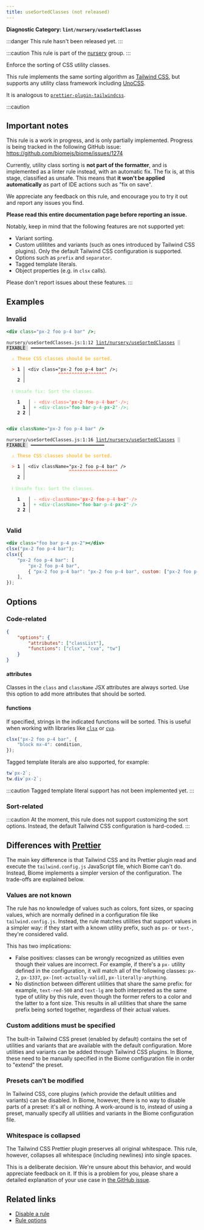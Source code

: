 ```yaml
---
title: useSortedClasses (not released)
---
```


**Diagnostic Category: `lint/nursery/useSortedClasses`**

:::danger
This rule hasn't been released yet.
:::

:::caution
This rule is part of the [nursery](/linter/rules/#nursery) group.
:::

Enforce the sorting of CSS utility classes.

This rule implements the same sorting algorithm as [Tailwind CSS](https://tailwindcss.com/blog/automatic-class-sorting-with-prettier#how-classes-are-sorted), but supports any utility class framework including [UnoCSS](https://unocss.dev/).

It is analogous to [`prettier-plugin-tailwindcss`](https://github.com/tailwindlabs/prettier-plugin-tailwindcss).

:::caution

## Important notes

This rule is a work in progress, and is only partially implemented. Progress is being tracked in the following GitHub issue: https://github.com/biomejs/biome/issues/1274

Currently, utility class sorting is **not part of the formatter**, and is implemented as a linter rule instead, with an automatic fix. The fix is, at this stage, classified as unsafe. This means that **it won't be applied automatically** as part of IDE actions such as "fix on save".

We appreciate any feedback on this rule, and encourage you to try it out and report any issues you find.

**Please read this entire documentation page before reporting an issue.**

Notably, keep in mind that the following features are not supported yet:

- Variant sorting.
- Custom utilitites and variants (such as ones introduced by Tailwind CSS plugins). Only the default Tailwind CSS configuration is supported.
- Options such as `prefix` and `separator`.
- Tagged template literals.
- Object properties (e.g. in `clsx` calls).

Please don't report issues about these features.
:::

## Examples

### Invalid

```jsx
<div class="px-2 foo p-4 bar" />;
```

<pre class="language-text"><code class="language-text">nursery/useSortedClasses.js:1:12 <a href="https://biomejs.dev/linter/rules/use-sorted-classes">lint/nursery/useSortedClasses</a> <span style="color: #000; background-color: #ddd;"> FIXABLE </span> ━━━━━━━━━━━━━━━━━━━━━━━━━━━

<strong><span style="color: Orange;">  </span></strong><strong><span style="color: Orange;">⚠</span></strong> <span style="color: Orange;">These CSS classes should be sorted.</span>
  
<strong><span style="color: Tomato;">  </span></strong><strong><span style="color: Tomato;">&gt;</span></strong> <strong>1 │ </strong>&lt;div class=&quot;px-2 foo p-4 bar&quot; /&gt;;
   <strong>   │ </strong>           <strong><span style="color: Tomato;">^</span></strong><strong><span style="color: Tomato;">^</span></strong><strong><span style="color: Tomato;">^</span></strong><strong><span style="color: Tomato;">^</span></strong><strong><span style="color: Tomato;">^</span></strong><strong><span style="color: Tomato;">^</span></strong><strong><span style="color: Tomato;">^</span></strong><strong><span style="color: Tomato;">^</span></strong><strong><span style="color: Tomato;">^</span></strong><strong><span style="color: Tomato;">^</span></strong><strong><span style="color: Tomato;">^</span></strong><strong><span style="color: Tomato;">^</span></strong><strong><span style="color: Tomato;">^</span></strong><strong><span style="color: Tomato;">^</span></strong><strong><span style="color: Tomato;">^</span></strong><strong><span style="color: Tomato;">^</span></strong><strong><span style="color: Tomato;">^</span></strong><strong><span style="color: Tomato;">^</span></strong>
    <strong>2 │ </strong>
  
<strong><span style="color: lightgreen;">  </span></strong><strong><span style="color: lightgreen;">ℹ</span></strong> <span style="color: lightgreen;">Unsafe fix</span><span style="color: lightgreen;">: </span><span style="color: lightgreen;">Sort the classes.</span>
  
    <strong>1</strong>  <strong> │ </strong><span style="color: Tomato;">-</span> <span style="color: Tomato;">&lt;</span><span style="color: Tomato;">d</span><span style="color: Tomato;">i</span><span style="color: Tomato;">v</span><span style="color: Tomato;"><span style="opacity: 0.8;">·</span></span><span style="color: Tomato;">c</span><span style="color: Tomato;">l</span><span style="color: Tomato;">a</span><span style="color: Tomato;">s</span><span style="color: Tomato;">s</span><span style="color: Tomato;">=</span><span style="color: Tomato;">&quot;</span><span style="color: Tomato;"><strong>p</strong></span><span style="color: Tomato;"><strong>x</strong></span><span style="color: Tomato;"><strong>-</strong></span><span style="color: Tomato;"><strong>2</strong></span><span style="color: Tomato;"><span style="opacity: 0.8;">·</span></span><span style="color: Tomato;"><strong>f</strong></span><span style="color: Tomato;"><strong>o</strong></span><span style="color: Tomato;"><strong>o</strong></span><span style="color: Tomato;"><span style="opacity: 0.8;">·</span></span><span style="color: Tomato;">p</span><span style="color: Tomato;">-</span><span style="color: Tomato;">4</span><span style="color: Tomato;"><span style="opacity: 0.8;">·</span></span><span style="color: Tomato;"><strong>b</strong></span><span style="color: Tomato;"><strong>a</strong></span><span style="color: Tomato;"><strong>r</strong></span><span style="color: Tomato;">&quot;</span><span style="color: Tomato;"><span style="opacity: 0.8;">·</span></span><span style="color: Tomato;">/</span><span style="color: Tomato;">&gt;</span><span style="color: Tomato;">;</span>
      <strong>1</strong><strong> │ </strong><span style="color: MediumSeaGreen;">+</span> <span style="color: MediumSeaGreen;">&lt;</span><span style="color: MediumSeaGreen;">d</span><span style="color: MediumSeaGreen;">i</span><span style="color: MediumSeaGreen;">v</span><span style="color: MediumSeaGreen;"><span style="opacity: 0.8;">·</span></span><span style="color: MediumSeaGreen;">c</span><span style="color: MediumSeaGreen;">l</span><span style="color: MediumSeaGreen;">a</span><span style="color: MediumSeaGreen;">s</span><span style="color: MediumSeaGreen;">s</span><span style="color: MediumSeaGreen;">=</span><span style="color: MediumSeaGreen;">&quot;</span><span style="color: MediumSeaGreen;"><strong>f</strong></span><span style="color: MediumSeaGreen;"><strong>o</strong></span><span style="color: MediumSeaGreen;"><strong>o</strong></span><span style="color: MediumSeaGreen;"><span style="opacity: 0.8;">·</span></span><span style="color: MediumSeaGreen;"><strong>b</strong></span><span style="color: MediumSeaGreen;"><strong>a</strong></span><span style="color: MediumSeaGreen;"><strong>r</strong></span><span style="color: MediumSeaGreen;"><span style="opacity: 0.8;">·</span></span><span style="color: MediumSeaGreen;">p</span><span style="color: MediumSeaGreen;">-</span><span style="color: MediumSeaGreen;">4</span><span style="color: MediumSeaGreen;"><span style="opacity: 0.8;">·</span></span><span style="color: MediumSeaGreen;"><strong>p</strong></span><span style="color: MediumSeaGreen;"><strong>x</strong></span><span style="color: MediumSeaGreen;"><strong>-</strong></span><span style="color: MediumSeaGreen;"><strong>2</strong></span><span style="color: MediumSeaGreen;">&quot;</span><span style="color: MediumSeaGreen;"><span style="opacity: 0.8;">·</span></span><span style="color: MediumSeaGreen;">/</span><span style="color: MediumSeaGreen;">&gt;</span><span style="color: MediumSeaGreen;">;</span>
    <strong>2</strong> <strong>2</strong><strong> │ </strong>  
  
</code></pre>

```jsx
<div className="px-2 foo p-4 bar" />
```

<pre class="language-text"><code class="language-text">nursery/useSortedClasses.js:1:16 <a href="https://biomejs.dev/linter/rules/use-sorted-classes">lint/nursery/useSortedClasses</a> <span style="color: #000; background-color: #ddd;"> FIXABLE </span> ━━━━━━━━━━━━━━━━━━━━━━━━━━━

<strong><span style="color: Orange;">  </span></strong><strong><span style="color: Orange;">⚠</span></strong> <span style="color: Orange;">These CSS classes should be sorted.</span>
  
<strong><span style="color: Tomato;">  </span></strong><strong><span style="color: Tomato;">&gt;</span></strong> <strong>1 │ </strong>&lt;div className=&quot;px-2 foo p-4 bar&quot; /&gt;
   <strong>   │ </strong>               <strong><span style="color: Tomato;">^</span></strong><strong><span style="color: Tomato;">^</span></strong><strong><span style="color: Tomato;">^</span></strong><strong><span style="color: Tomato;">^</span></strong><strong><span style="color: Tomato;">^</span></strong><strong><span style="color: Tomato;">^</span></strong><strong><span style="color: Tomato;">^</span></strong><strong><span style="color: Tomato;">^</span></strong><strong><span style="color: Tomato;">^</span></strong><strong><span style="color: Tomato;">^</span></strong><strong><span style="color: Tomato;">^</span></strong><strong><span style="color: Tomato;">^</span></strong><strong><span style="color: Tomato;">^</span></strong><strong><span style="color: Tomato;">^</span></strong><strong><span style="color: Tomato;">^</span></strong><strong><span style="color: Tomato;">^</span></strong><strong><span style="color: Tomato;">^</span></strong><strong><span style="color: Tomato;">^</span></strong>
    <strong>2 │ </strong>
  
<strong><span style="color: lightgreen;">  </span></strong><strong><span style="color: lightgreen;">ℹ</span></strong> <span style="color: lightgreen;">Unsafe fix</span><span style="color: lightgreen;">: </span><span style="color: lightgreen;">Sort the classes.</span>
  
    <strong>1</strong>  <strong> │ </strong><span style="color: Tomato;">-</span> <span style="color: Tomato;">&lt;</span><span style="color: Tomato;">d</span><span style="color: Tomato;">i</span><span style="color: Tomato;">v</span><span style="color: Tomato;"><span style="opacity: 0.8;">·</span></span><span style="color: Tomato;">c</span><span style="color: Tomato;">l</span><span style="color: Tomato;">a</span><span style="color: Tomato;">s</span><span style="color: Tomato;">s</span><span style="color: Tomato;">N</span><span style="color: Tomato;">a</span><span style="color: Tomato;">m</span><span style="color: Tomato;">e</span><span style="color: Tomato;">=</span><span style="color: Tomato;">&quot;</span><span style="color: Tomato;"><strong>p</strong></span><span style="color: Tomato;"><strong>x</strong></span><span style="color: Tomato;"><strong>-</strong></span><span style="color: Tomato;"><strong>2</strong></span><span style="color: Tomato;"><span style="opacity: 0.8;">·</span></span><span style="color: Tomato;"><strong>f</strong></span><span style="color: Tomato;"><strong>o</strong></span><span style="color: Tomato;"><strong>o</strong></span><span style="color: Tomato;"><span style="opacity: 0.8;">·</span></span><span style="color: Tomato;">p</span><span style="color: Tomato;">-</span><span style="color: Tomato;">4</span><span style="color: Tomato;"><span style="opacity: 0.8;">·</span></span><span style="color: Tomato;"><strong>b</strong></span><span style="color: Tomato;"><strong>a</strong></span><span style="color: Tomato;"><strong>r</strong></span><span style="color: Tomato;">&quot;</span><span style="color: Tomato;"><span style="opacity: 0.8;">·</span></span><span style="color: Tomato;">/</span><span style="color: Tomato;">&gt;</span>
      <strong>1</strong><strong> │ </strong><span style="color: MediumSeaGreen;">+</span> <span style="color: MediumSeaGreen;">&lt;</span><span style="color: MediumSeaGreen;">d</span><span style="color: MediumSeaGreen;">i</span><span style="color: MediumSeaGreen;">v</span><span style="color: MediumSeaGreen;"><span style="opacity: 0.8;">·</span></span><span style="color: MediumSeaGreen;">c</span><span style="color: MediumSeaGreen;">l</span><span style="color: MediumSeaGreen;">a</span><span style="color: MediumSeaGreen;">s</span><span style="color: MediumSeaGreen;">s</span><span style="color: MediumSeaGreen;">N</span><span style="color: MediumSeaGreen;">a</span><span style="color: MediumSeaGreen;">m</span><span style="color: MediumSeaGreen;">e</span><span style="color: MediumSeaGreen;">=</span><span style="color: MediumSeaGreen;">&quot;</span><span style="color: MediumSeaGreen;"><strong>f</strong></span><span style="color: MediumSeaGreen;"><strong>o</strong></span><span style="color: MediumSeaGreen;"><strong>o</strong></span><span style="color: MediumSeaGreen;"><span style="opacity: 0.8;">·</span></span><span style="color: MediumSeaGreen;"><strong>b</strong></span><span style="color: MediumSeaGreen;"><strong>a</strong></span><span style="color: MediumSeaGreen;"><strong>r</strong></span><span style="color: MediumSeaGreen;"><span style="opacity: 0.8;">·</span></span><span style="color: MediumSeaGreen;">p</span><span style="color: MediumSeaGreen;">-</span><span style="color: MediumSeaGreen;">4</span><span style="color: MediumSeaGreen;"><span style="opacity: 0.8;">·</span></span><span style="color: MediumSeaGreen;"><strong>p</strong></span><span style="color: MediumSeaGreen;"><strong>x</strong></span><span style="color: MediumSeaGreen;"><strong>-</strong></span><span style="color: MediumSeaGreen;"><strong>2</strong></span><span style="color: MediumSeaGreen;">&quot;</span><span style="color: MediumSeaGreen;"><span style="opacity: 0.8;">·</span></span><span style="color: MediumSeaGreen;">/</span><span style="color: MediumSeaGreen;">&gt;</span>
    <strong>2</strong> <strong>2</strong><strong> │ </strong>  
  
</code></pre>

### Valid

```jsx
<div class="foo bar p-4 px-2"></div>
clsx("px-2 foo p-4 bar");
clsx({
	"px-2 foo p-4 bar": [
		"px-2 foo p-4 bar",
		{ "px-2 foo p-4 bar": "px-2 foo p-4 bar", custom: ["px-2 foo p-4 bar"] },
	],
});
```

## Options

### Code-related

```json
{
    "options": {
        "attributes": ["classList"],
        "functions": ["clsx", "cva", "tw"]
    }
}
```

#### attributes

Classes in the `class` and `className` JSX attributes are always sorted. Use this option to add more attributes that should be sorted.

#### functions

If specified, strings in the indicated functions will be sorted. This is useful when working with libraries like [`clsx`](https://github.com/lukeed/clsx) or [`cva`](https://cva.style/).

```jsx
clsx("px-2 foo p-4 bar", {
    "block mx-4": condition,
});
```

Tagged template literals are also supported, for example:

```jsx
tw`px-2`;
tw.div`px-2`;
```

:::caution
Tagged template literal support has not been implemented yet.
:::

### Sort-related

:::caution
At the moment, this rule does not support customizing the sort options. Instead, the default Tailwind CSS configuration is hard-coded.
:::

## Differences with [Prettier](https://github.com/tailwindlabs/prettier-plugin-tailwindcss)

The main key difference is that Tailwind CSS and its Prettier plugin read and execute the `tailwind.config.js` JavaScript file, which Biome can't do. Instead, Biome implements a simpler version of the configuration. The trade-offs are explained below.

### Values are not known

The rule has no knowledge of values such as colors, font sizes, or spacing values, which are normally defined in a configuration file like `tailwind.config.js`. Instead, the rule matches utilities that support values in a simpler way: if they start with a known utility prefix, such as `px-` or `text-`, they're considered valid.

This has two implications:

- False positives: classes can be wrongly recognized as utilities even though their values are incorrect. For example, if there's a `px-` utility defined in the configuration, it will match all of the following classes: `px-2`, `px-1337`, `px-[not-actually-valid]`, `px-literally-anything`.
- No distinction between different utilities that share the same prefix: for example, `text-red-500` and `text-lg` are both interpreted as the same type of utility by this rule, even though the former refers to a color and the latter to a font size. This results in all utilities that share the same prefix being sorted together, regardless of their actual values.

### Custom additions must be specified

The built-in Tailwind CSS preset (enabled by default) contains the set of utilities and variants that are available with the default configuration. More utilities and variants can be added through Tailwind CSS plugins. In Biome, these need to be manually specified in the Biome configuration file in order to "extend" the preset.

### Presets can't be modified

In Tailwind CSS, core plugins (which provide the default utilities and variants) can be disabled. In Biome, however, there is no way to disable parts of a preset: it's all or nothing. A work-around is to, instead of using a preset, manually specify all utilities and variants in the Biome configuration file.

### Whitespace is collapsed

The Tailwind CSS Prettier plugin preserves all original whitespace. This rule, however, collapses all whitespace (including newlines) into single spaces.

This is a deliberate decision. We're unsure about this behavior, and would appreciate feedback on it. If this is a problem for you, please share a detailed explanation of your use case in [the GitHub issue](https://github.com/biomejs/biome/issues/1274).

## Related links

- [Disable a rule](/linter/#disable-a-lint-rule)
- [Rule options](/linter/#rule-options)
